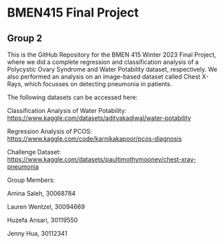 # BMEN415 Final Project
## Group 2

This is the GitHub Repository for the BMEN 415 Winter 2023 Final Project, where we did a complete regression and classification analysis of a Polycystic Ovary Syndrome and Water Potability dataset, respectively. We also performed an analysis on an image-based dataset called Chest X-Rays, which focusses on detecting pneumonia in patients. 

The following datasets can be accessed here:

Classification Analysis of Water Potability: https://www.kaggle.com/datasets/adityakadiwal/water-potability

Regression Analysis of PCOS: https://www.kaggle.com/code/karnikakapoor/pcos-diagnosis

Challenge Dataset: https://www.kaggle.com/datasets/paultimothymooney/chest-xray-pneumonia

Group Members:

Amina Saleh, 30068784

Lauren Wentzel, 30094669

Huzefa Ansari, 30119550

Jenny Hua, 30112341

